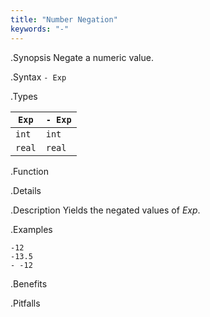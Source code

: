 ```yaml
---
title: "Number Negation"
keywords: "-"
---
```


.Synopsis
Negate a numeric value.

.Syntax
`- Exp`

.Types


| `Exp`  |  `- Exp`  |
| --- | --- |
| `int`    |  `int`      |
| `real`   |  `real`     |


.Function

.Details

.Description
Yields the negated values of _Exp_.

.Examples
```rascal-shell
-12
-13.5
- -12
```

.Benefits

.Pitfalls

